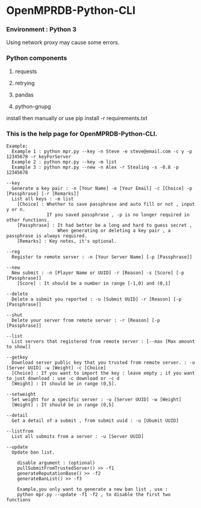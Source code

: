 # OpenMPRDB-Python-CLI

### Environment : Python 3

Using network proxy may cause some errors.

### Python components

1. requests

2. retrying

3. pandas

4. python-gnupg

install then manually or use pip install -r requirements.txt

### This is the help page for OpenMPRDB-Python-CLI. 

    Example:
      Example 1 : python mpr.py --key -n Steve -e steve@email.com -c y -p 12345678 -r keyForServer
      Example 2 : python mpr.py --key -m list
      Example 3 : python mpr.py --new -n Alex -r Stealing -s -0.8 -p 12345678

    --key 
      Generate a key pair : -n [Your Name] -e [Your Email] -c [Choice] -p [Passphrase] [-r [Remarks]]
      List all keys : -m list
        [Choice] : Whether to save passphrase and auto fill or not , input y or n.
                   If you saved passphrase , -p is no longer required in other functions.
        [Passphrase] : It had better be a long and hard to guess secret ,
                       When generating or deleting a key pair , a passphrase is always required.
        [Remarks] : Key notes, it's optional.

    --reg
      Register to remote server : -n [Your Server Name] [-p [Passphrase]]

    --new 
      New submit : -n [Player Name or UUID] -r [Reason] -s [Score] [-p [Passphrase]]
        [Score] : It should be a number in range [-1,0) and (0,1]
    
    --delete
      Delete a submit you reported : -u [Submit UUID] -r [Reason] [-p [Passphrase]]
    
    --shut
      Delete your server from remote server : -r [Reason] [-p [Passphrase]]

    --list
      List servers that registered from remote server : [--max [Max amount to show]] 
      
    --getkey
      Download server public key that you trusted from remote server. : -u [Server UUID] -w [Weight] -c [Choice]
      [Choice] : If you want to import the key : leave empty ; if you want to just download : use -c download or -c d
      [Weight] : It should be in range (0,5].

    --setweight
      Set weight for a specific server : -u [Server UUID] -w [Weight]
      [Weight] : It should be in range (0,5]

    --detail 
      Get a detail of a submit , from submit uuid : -u [Ubumit UUID]

    --listfrom
      List all submits from a server : -u [Server UUID]

    --update
      Update ban list.

        disable argument : (optional)
        pullSubmitFromTrustedServer() >> -f1
        generateReputationBase() >> -f2
        generateBanList() >> -f3

        Example,you only want to generate a new ban list , use :
        python mpr.py --update -f1 -f2 , to disable the first two functions
